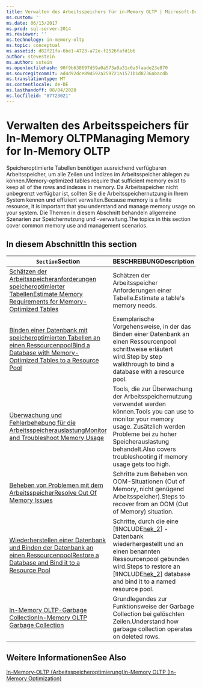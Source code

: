 ```yaml
---
title: Verwalten des Arbeitsspeichers für in-Memory OLTP | Microsoft-Dokumentation
ms.custom: ''
ms.date: 06/13/2017
ms.prod: sql-server-2014
ms.reviewer: ''
ms.technology: in-memory-oltp
ms.topic: conceptual
ms.assetid: d82f21fa-6be1-4723-a72e-f2526fafd1b6
author: stevestein
ms.author: sstein
ms.openlocfilehash: 90f9b638697d59a0a573a9a31c0a5faade23e870
ms.sourcegitcommit: ad4d92dce894592a259721a1571b1d8736abacdb
ms.translationtype: MT
ms.contentlocale: de-DE
ms.lasthandoff: 08/04/2020
ms.locfileid: "87723021"
---
```

# <a name="managing-memory-for-in-memory-oltp"></a><span data-ttu-id="d8ef6-102">Verwalten des Arbeitsspeichers für In-Memory OLTP</span><span class="sxs-lookup"><span data-stu-id="d8ef6-102">Managing Memory for In-Memory OLTP</span></span>
  <span data-ttu-id="d8ef6-103">Speicheroptimierte Tabellen benötigen ausreichend verfügbaren Arbeitsspeicher, um alle Zeilen und Indizes im Arbeitsspeicher ablegen zu können.</span><span class="sxs-lookup"><span data-stu-id="d8ef6-103">Memory-optimized tables require that sufficient memory exist to keep all of the rows and indexes in memory.</span></span> <span data-ttu-id="d8ef6-104">Da Arbeitsspeicher nicht unbegrenzt verfügbar ist, sollten Sie die Arbeitsspeichernutzung in Ihrem System kennen und effizient verwalten.</span><span class="sxs-lookup"><span data-stu-id="d8ef6-104">Because memory is a finite resource, it is important that you understand and manage memory usage on your system.</span></span> <span data-ttu-id="d8ef6-105">Die Themen in diesem Abschnitt behandeln allgemeine Szenarien zur Speichernutzung und -verwaltung.</span><span class="sxs-lookup"><span data-stu-id="d8ef6-105">The topics in this section cover common memory use and management scenarios.</span></span>  
  
## <a name="in-this-section"></a><span data-ttu-id="d8ef6-106">In diesem Abschnitt</span><span class="sxs-lookup"><span data-stu-id="d8ef6-106">In this section</span></span>  
  
|<span data-ttu-id="d8ef6-107">`Section`</span><span class="sxs-lookup"><span data-stu-id="d8ef6-107">Section</span></span>|<span data-ttu-id="d8ef6-108">BESCHREIBUNG</span><span class="sxs-lookup"><span data-stu-id="d8ef6-108">Description</span></span>|  
|-------------|-----------------|  
|[<span data-ttu-id="d8ef6-109">Schätzen der Arbeitsspeicheranforderungen speicheroptimierter Tabellen</span><span class="sxs-lookup"><span data-stu-id="d8ef6-109">Estimate Memory Requirements for Memory-Optimized Tables</span></span>](../relational-databases/in-memory-oltp/memory-optimized-tables.md)|<span data-ttu-id="d8ef6-110">Schätzen der Arbeitsspeicher Anforderungen einer Tabelle.</span><span class="sxs-lookup"><span data-stu-id="d8ef6-110">Estimate a table's memory needs.</span></span>|  
|[<span data-ttu-id="d8ef6-111">Binden einer Datenbank mit speicheroptimierten Tabellen an einen Ressourcenpool</span><span class="sxs-lookup"><span data-stu-id="d8ef6-111">Bind a Database with Memory-Optimized Tables to a Resource Pool</span></span>](../relational-databases/in-memory-oltp/bind-a-database-with-memory-optimized-tables-to-a-resource-pool.md)|<span data-ttu-id="d8ef6-112">Exemplarische Vorgehensweise, in der das Binden einer Datenbank an einen Ressourcenpool schrittweise erläutert wird.</span><span class="sxs-lookup"><span data-stu-id="d8ef6-112">Step by step walkthrough to bind a database with a resource pool.</span></span>|  
|[<span data-ttu-id="d8ef6-113">Überwachung und Fehlerbehebung für die Arbeitsspeicherauslastung</span><span class="sxs-lookup"><span data-stu-id="d8ef6-113">Monitor and Troubleshoot Memory Usage</span></span>](../relational-databases/in-memory-oltp/monitor-and-troubleshoot-memory-usage.md)|<span data-ttu-id="d8ef6-114">Tools, die zur Überwachung der Arbeitsspeichernutzung verwendet werden können.</span><span class="sxs-lookup"><span data-stu-id="d8ef6-114">Tools you can use to monitor your memory usage.</span></span> <span data-ttu-id="d8ef6-115">Zusätzlich werden Probleme bei zu hoher Speicherauslastung behandelt.</span><span class="sxs-lookup"><span data-stu-id="d8ef6-115">Also covers troubleshooting if memory usage gets too high.</span></span>|  
|[<span data-ttu-id="d8ef6-116">Beheben von Problemen mit dem Arbeitsspeicher</span><span class="sxs-lookup"><span data-stu-id="d8ef6-116">Resolve Out Of Memory Issues</span></span>](../relational-databases/in-memory-oltp/resolve-out-of-memory-issues.md)|<span data-ttu-id="d8ef6-117">Schritte zum Beheben von OOM-Situationen (Out of Memory, nicht genügend Arbeitsspeicher).</span><span class="sxs-lookup"><span data-stu-id="d8ef6-117">Steps to recover from an OOM (Out of Memory) situation.</span></span>|  
|[<span data-ttu-id="d8ef6-118">Wiederherstellen einer Datenbank und Binden der Datenbank an einen Ressourcenpool</span><span class="sxs-lookup"><span data-stu-id="d8ef6-118">Restore a Database and Bind it to a Resource Pool</span></span>](../relational-databases/in-memory-oltp/restore-a-database-and-bind-it-to-a-resource-pool.md)|<span data-ttu-id="d8ef6-119">Schritte, durch die eine [!INCLUDE[hek_2](../includes/hek-2-md.md)] -Datenbank wiederhergestellt und an einen benannten Ressourcenpool gebunden wird.</span><span class="sxs-lookup"><span data-stu-id="d8ef6-119">Steps to restore an [!INCLUDE[hek_2](../includes/hek-2-md.md)] database and bind it to a named resource pool.</span></span>|  
|[<span data-ttu-id="d8ef6-120">In-Memory OLTP-Garbage Collection</span><span class="sxs-lookup"><span data-stu-id="d8ef6-120">In-Memory OLTP Garbage Collection</span></span>](../relational-databases/in-memory-oltp/in-memory-oltp-garbage-collection.md)|<span data-ttu-id="d8ef6-121">Grundlegendes zur Funktionsweise der Garbage Collection bei gelöschten Zeilen.</span><span class="sxs-lookup"><span data-stu-id="d8ef6-121">Understand how garbage collection operates on deleted rows.</span></span>|  
  
## <a name="see-also"></a><span data-ttu-id="d8ef6-122">Weitere Informationen</span><span class="sxs-lookup"><span data-stu-id="d8ef6-122">See Also</span></span>  
 [<span data-ttu-id="d8ef6-123">In-Memory-OLTP &#40;Arbeitsspeicheroptimierung&#41;</span><span class="sxs-lookup"><span data-stu-id="d8ef6-123">In-Memory OLTP &#40;In-Memory Optimization&#41;</span></span>](../relational-databases/in-memory-oltp/in-memory-oltp-in-memory-optimization.md)  
  
  
